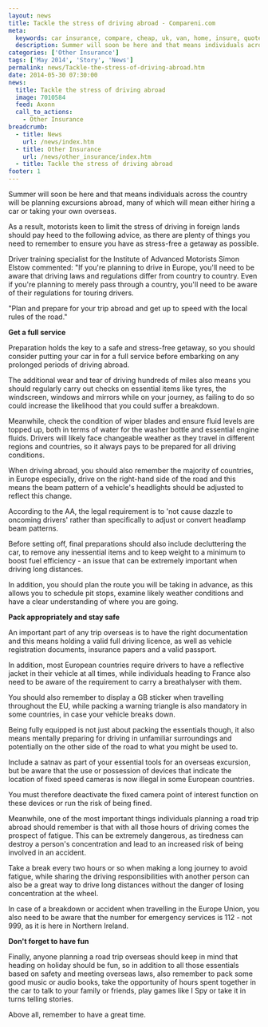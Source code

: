 ```yaml
---
layout: news
title: Tackle the stress of driving abroad - Compareni.com
meta:
  keywords: car insurance, compare, cheap, uk, van, home, insure, quotes, online, comparison, bike, loans, life
  description: Summer will soon be here and that means individuals across the country will be planning excursions abroad, many of which will mean either hiring a car or taking your own overseas
categories: ['Other Insurance']
tags: ['May 2014', 'Story', 'News']
permalink: news/Tackle-the-stress-of-driving-abroad.htm
date: 2014-05-30 07:30:00
news:
  title: Tackle the stress of driving abroad
  image: 7010584
  feed: Axonn
  call_to_actions:
    - Other Insurance
breadcrumb:
  - title: News
    url: /news/index.htm
  - title: Other Insurance
    url: /news/other_insurance/index.htm
  - title: Tackle the stress of driving abroad
footer: 1
---
```


Summer will soon be here and that means individuals across the country will be planning excursions abroad, many of which will mean either hiring a car or taking your own overseas.

As a&nbsp;result, motorists keen to limit the stress of driving in foreign lands should pay heed to the following advice, as there are plenty of things you need to remember to ensure you have as stress-free a getaway as possible.

Driver training specialist for the Institute of Advanced Motorists Simon Elstow commented: &quot;If you&#39;re planning to drive in Europe, you&#39;ll need to be aware that driving laws and regulations differ from country to country. Even if you&#39;re planning to merely pass through a country, you&#39;ll need to be aware of their regulations for touring drivers.

&quot;Plan and prepare for your trip abroad and get up to speed with the local rules of the road.&quot;

<strong>Get a full service</strong>

Preparation holds the key to a safe and stress-free getaway, so you should consider putting your car in for a full service before embarking on any prolonged periods of driving abroad.

The additional wear and tear of driving hundreds of miles also means you should regularly carry out checks on essential items like tyres, the windscreen, windows and mirrors while on your journey, as failing to do so could increase the likelihood that you could suffer a breakdown.

Meanwhile, check the condition of wiper blades and ensure fluid levels are topped up, both in terms of water for the washer bottle and essential engine fluids. Drivers will likely face changeable weather as they travel in different regions and countries, so it always pays to be prepared for all driving conditions.

When driving abroad, you should also remember the majority of countries, in Europe especially, drive on the right-hand side of the road and this means the beam pattern of a vehicle&#39;s headlights should be adjusted to reflect this change.

According to the AA, the legal requirement is to &#39;not cause dazzle to oncoming drivers&#39; rather than specifically to adjust or convert headlamp beam patterns.

Before setting off, final preparations should also include decluttering the car, to remove any inessential items and to keep weight to a minimum to boost fuel efficiency - an issue that can be extremely important when driving long distances.

In addition, you should plan the route you will be taking in advance, as this allows you to schedule pit stops, examine likely weather conditions and have a clear understanding of where you are going.

<strong>Pack appropriately and stay safe</strong>

An important part of any trip overseas is to have the right documentation and this means holding a valid full driving licence, as well as vehicle registration documents, insurance papers and a valid passport.

In addition, most European countries require drivers to have a reflective jacket in their vehicle at all times, while individuals heading to France also need to be aware of the requirement to carry a breathalyser with them.

You should also remember to display a GB sticker when travelling throughout the EU, while packing a warning triangle is also mandatory in some countries, in case your vehicle breaks down.

Being fully equipped is not just about packing the essentials though, it also means mentally preparing for driving in unfamiliar surroundings and potentially on the other side of the road to what you might be used to.

Include a satnav as part of your essential tools for an overseas excursion, but be aware that the use or possession of devices that indicate the location of fixed speed cameras is now illegal in some European countries.

You must therefore deactivate the fixed camera point of interest function on these devices or run the risk of being fined.

Meanwhile, one of the most important things individuals planning a road trip abroad should remember is that with all those hours of driving comes the prospect of fatigue. This can be extremely dangerous, as tiredness can destroy a person&#39;s concentration and lead to an increased risk of being involved in an accident.

Take a break every two hours or so when making a long journey to avoid fatigue, while sharing the driving responsibilities with another person can also be a great way to drive long distances without the danger of losing concentration at the wheel.

In case of a breakdown or accident when travelling in the Europe Union, you also need to be aware that the number for emergency services is 112 - not 999, as it is here in Northern Ireland.

<strong>Don&#39;t forget to have fun</strong>

Finally, anyone planning a road trip overseas should keep in mind that heading on holiday should be fun, so in addition to all those essentials based on safety and meeting overseas laws, also remember to pack some good music or audio books, take the opportunity of hours spent together in the car to talk to your family or friends, play games like I Spy or take it in turns telling stories.

Above all, remember to have a great time.&nbsp;
